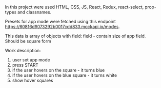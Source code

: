 In this project were used HTML, CSS, JS, React, Redux, react-select, prop-types and classnames.

Presets for app mode were fetched using this endpoint https://60816d9073292b0017cdd833.mockapi.io/modes.

This data is array of objects with field:
field - contain size of app field. Should be square form

Work description:
1. user set app mode
2. press START
3. if the user hovers on the square - it turns blue
4. if the user hovers on the blue square - it turns white
5. show hover squares
